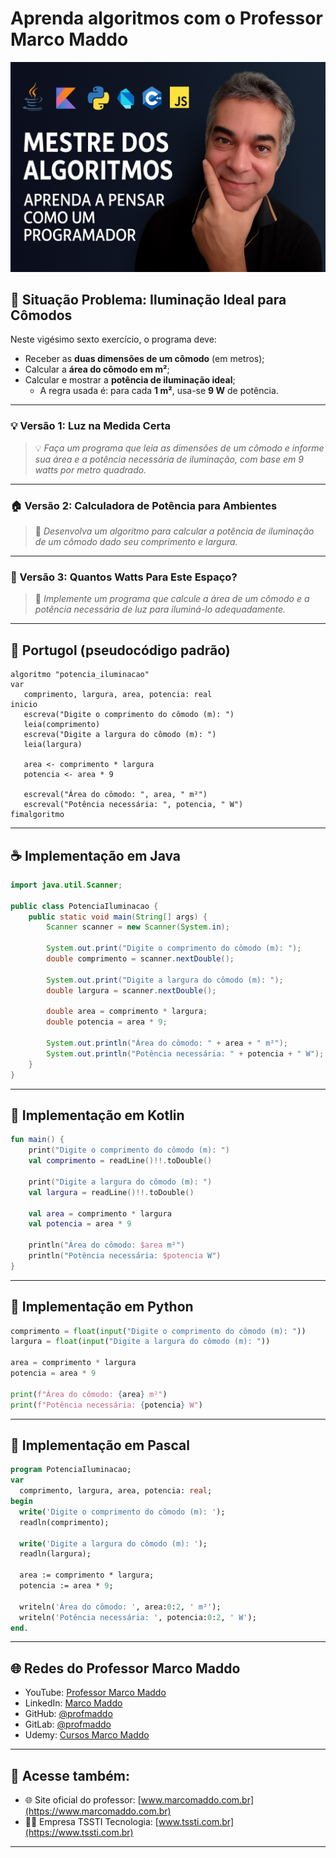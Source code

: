 # Aprenda algoritmos com o Professor Marco Maddo
![Mestre dos Algoritmos](https://raw.githubusercontent.com/profmaddo/algoritmos-resolvidos-java-kotlin-python-pascal/main/images/mestre-dos-algoritmos-02.jpeg)
## 🧠 Situação Problema: Iluminação Ideal para Cômodos

Neste vigésimo sexto exercício, o programa deve:

- Receber as **duas dimensões de um cômodo** (em metros);
- Calcular a **área do cômodo em m²**;
- Calcular e mostrar a **potência de iluminação ideal**;
  - A regra usada é: para cada **1 m²**, usa-se **9 W** de potência.

---

### 💡 Versão 1: Luz na Medida Certa
> 💡 *Faça um programa que leia as dimensões de um cômodo e informe sua área e a potência necessária de iluminação, com base em 9 watts por metro quadrado.*

---

### 🏠 Versão 2: Calculadora de Potência para Ambientes
> 🔌 *Desenvolva um algoritmo para calcular a potência de iluminação de um cômodo dado seu comprimento e largura.*

---

### 📏 Versão 3: Quantos Watts Para Este Espaço?
> 📐 *Implemente um programa que calcule a área de um cômodo e a potência necessária de luz para iluminá-lo adequadamente.*

---

## 💬 Portugol (pseudocódigo padrão)

```portugol
algoritmo "potencia_iluminacao"
var
   comprimento, largura, area, potencia: real
inicio
   escreva("Digite o comprimento do cômodo (m): ")
   leia(comprimento)
   escreva("Digite a largura do cômodo (m): ")
   leia(largura)

   area <- comprimento * largura
   potencia <- area * 9

   escreval("Área do cômodo: ", area, " m²")
   escreval("Potência necessária: ", potencia, " W")
fimalgoritmo
```

---

## ☕ Implementação em Java

```java
import java.util.Scanner;

public class PotenciaIluminacao {
    public static void main(String[] args) {
        Scanner scanner = new Scanner(System.in);

        System.out.print("Digite o comprimento do cômodo (m): ");
        double comprimento = scanner.nextDouble();

        System.out.print("Digite a largura do cômodo (m): ");
        double largura = scanner.nextDouble();

        double area = comprimento * largura;
        double potencia = area * 9;

        System.out.println("Área do cômodo: " + area + " m²");
        System.out.println("Potência necessária: " + potencia + " W");
    }
}
```

---

## 💙 Implementação em Kotlin

```kotlin
fun main() {
    print("Digite o comprimento do cômodo (m): ")
    val comprimento = readLine()!!.toDouble()

    print("Digite a largura do cômodo (m): ")
    val largura = readLine()!!.toDouble()

    val area = comprimento * largura
    val potencia = area * 9

    println("Área do cômodo: $area m²")
    println("Potência necessária: $potencia W")
}
```

---

## 🐍 Implementação em Python

```python
comprimento = float(input("Digite o comprimento do cômodo (m): "))
largura = float(input("Digite a largura do cômodo (m): "))

area = comprimento * largura
potencia = area * 9

print(f"Área do cômodo: {area} m²")
print(f"Potência necessária: {potencia} W")
```

---

## 🧙 Implementação em Pascal

```pascal
program PotenciaIluminacao;
var
  comprimento, largura, area, potencia: real;
begin
  write('Digite o comprimento do cômodo (m): ');
  readln(comprimento);

  write('Digite a largura do cômodo (m): ');
  readln(largura);

  area := comprimento * largura;
  potencia := area * 9;

  writeln('Área do cômodo: ', area:0:2, ' m²');
  writeln('Potência necessária: ', potencia:0:2, ' W');
end.
```

---

## 🌐 Redes do Professor Marco Maddo

- YouTube: [Professor Marco Maddo](https://www.youtube.com/@ProfessorMarcoMaddo)
- LinkedIn: [Marco Maddo](https://www.linkedin.com/in/marcomaddo/)
- GitHub: [@profmaddo](https://github.com/profmaddo)
- GitLab: [@profmaddo](https://gitlab.com/profmaddo)
- Udemy: [Cursos Marco Maddo](https://www.udemy.com/user/marcomaddo/)

---

## 🚀 Acesse também:

- 🌐 Site oficial do professor: [www.marcomaddo.com.br](https://www.marcomaddo.com.br)
- 🧑‍💼 Empresa TSSTI Tecnologia: [www.tssti.com.br](https://www.tssti.com.br)

---
